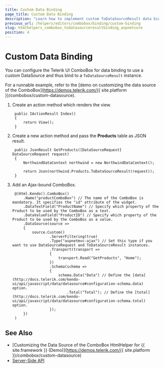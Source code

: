 ```yaml
---
title: Custom Data Binding
page_title: Custom Data Binding
description: "Learn how to implement custom ToDataSourceResult data binding in the Telerik UI ComboBox HtmlHelper for {{ site.framework }}."
previous_url: /helpers/editors/combobox/binding/custom-binding
slug: htmlhelpers_combobox_todatasourceresultbinding_aspnetcore
position: 4
---
```


# Custom Data Binding

You can configure the Telerik UI ComboBox for data binding to use a custom DataSource and thus bind to a `ToDataSourceResult` instance.

For a runnable example, refer to the [demo on customizing the data source of the ComboBox](https://demos.telerik.com/{{ site.platform }}/combobox/custom-datasource).

1. Create an action method which renders the view.

        public IActionResult Index()
        {
            return View();
        }

1. Create a new action method and pass the **Products** table as JSON result.

        public JsonResult GetProducts([DataSourceRequest] DataSourceRequest request)
        {
            NorthwindDataContext northwind = new NorthwindDataContext();

            return Json(northwind.Products.ToDataSourceResult(request));
        }

1. Add an Ajax-bound ComboBox.

        @(Html.Kendo().ComboBox()
            .Name("productComboBox") // The name of the ComboBox is mandatory. It specifies the "id" attribute of the widget.
            .DataTextField("ProductName") // Specify which property of the Product to be used by the ComboBox as a text.
            .DataValueField("ProductID") // Specify which property of the Product to be used by the ComboBox as a value.
            .DataSource(source =>
            {
                source.Custom()
                        .ServerFiltering(true)
                        .Type("aspnetmvc-ajax") // Set this type if you want to use DataSourceRequest and ToDataSourceResult instances.
                        .Transport(transport =>
                        {
                            transport.Read("GetProducts", "Home");
                        })
                        .Schema(schema =>
                        {
                            schema.Data("Data") // Define the [data](http://docs.telerik.com/kendo-ui/api/javascript/data/datasource#configuration-schema.data) option.
                                .Total("Total"); // Define the [total](http://docs.telerik.com/kendo-ui/api/javascript/data/datasource#configuration-schema.total) option.
                        });
            })
        )

## See Also

* [Customizing the Data Source of the ComboBox HtmlHelper for {{ site.framework }} (Demo)](https://demos.telerik.com/{{ site.platform }}/combobox/custom-datasource)
* [Server-Side API](/api/combobox)
